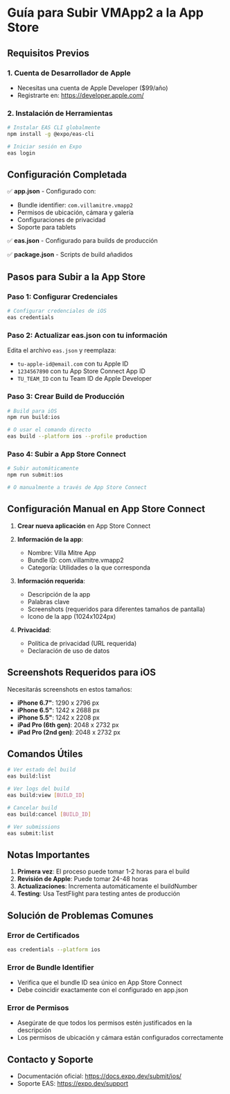 # Guía para Subir VMApp2 a la App Store

## Requisitos Previos

### 1. Cuenta de Desarrollador de Apple
- Necesitas una cuenta de Apple Developer ($99/año)
- Registrarte en: https://developer.apple.com/

### 2. Instalación de Herramientas
```bash
# Instalar EAS CLI globalmente
npm install -g @expo/eas-cli

# Iniciar sesión en Expo
eas login
```

## Configuración Completada

✅ **app.json** - Configurado con:
- Bundle identifier: `com.villamitre.vmapp2`
- Permisos de ubicación, cámara y galería
- Configuraciones de privacidad
- Soporte para tablets

✅ **eas.json** - Configurado para builds de producción

✅ **package.json** - Scripts de build añadidos

## Pasos para Subir a la App Store

### Paso 1: Configurar Credenciales
```bash
# Configurar credenciales de iOS
eas credentials
```

### Paso 2: Actualizar eas.json con tu información
Edita el archivo `eas.json` y reemplaza:
- `tu-apple-id@email.com` con tu Apple ID
- `1234567890` con tu App Store Connect App ID
- `TU_TEAM_ID` con tu Team ID de Apple Developer

### Paso 3: Crear Build de Producción
```bash
# Build para iOS
npm run build:ios

# O usar el comando directo
eas build --platform ios --profile production
```

### Paso 4: Subir a App Store Connect
```bash
# Subir automáticamente
npm run submit:ios

# O manualmente a través de App Store Connect
```

## Configuración Manual en App Store Connect

1. **Crear nueva aplicación** en App Store Connect
2. **Información de la app**:
   - Nombre: Villa Mitre App
   - Bundle ID: com.villamitre.vmapp2
   - Categoría: Utilidades o la que corresponda

3. **Información requerida**:
   - Descripción de la app
   - Palabras clave
   - Screenshots (requeridos para diferentes tamaños de pantalla)
   - Icono de la app (1024x1024px)

4. **Privacidad**:
   - Política de privacidad (URL requerida)
   - Declaración de uso de datos

## Screenshots Requeridos para iOS

Necesitarás screenshots en estos tamaños:
- **iPhone 6.7"**: 1290 x 2796 px
- **iPhone 6.5"**: 1242 x 2688 px  
- **iPhone 5.5"**: 1242 x 2208 px
- **iPad Pro (6th gen)**: 2048 x 2732 px
- **iPad Pro (2nd gen)**: 2048 x 2732 px

## Comandos Útiles

```bash
# Ver estado del build
eas build:list

# Ver logs del build
eas build:view [BUILD_ID]

# Cancelar build
eas build:cancel [BUILD_ID]

# Ver submissions
eas submit:list
```

## Notas Importantes

1. **Primera vez**: El proceso puede tomar 1-2 horas para el build
2. **Revisión de Apple**: Puede tomar 24-48 horas
3. **Actualizaciones**: Incrementa automáticamente el buildNumber
4. **Testing**: Usa TestFlight para testing antes de producción

## Solución de Problemas Comunes

### Error de Certificados
```bash
eas credentials --platform ios
```

### Error de Bundle Identifier
- Verifica que el bundle ID sea único en App Store Connect
- Debe coincidir exactamente con el configurado en app.json

### Error de Permisos
- Asegúrate de que todos los permisos estén justificados en la descripción
- Los permisos de ubicación y cámara están configurados correctamente

## Contacto y Soporte

- Documentación oficial: https://docs.expo.dev/submit/ios/
- Soporte EAS: https://expo.dev/support
